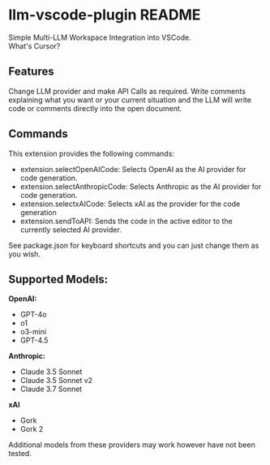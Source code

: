 # llm-vscode-plugin README

Simple Multi-LLM Workspace Integration into VSCode.
<br>
What's Cursor?

## Features

Change LLM provider and make API Calls as required.
Write comments explaining what you want or your current situation and the LLM will write code or comments directly into the open document.

## Commands

This extension provides the following commands:

- extension.selectOpenAICode: Selects OpenAI as the AI provider for code generation.
- extension.selectAnthropicCode: Selects Anthropic as the AI provider for code generation.
- extension.selectxAICode: Selects xAI as the provider for the code generation
- extension.sendToAPI: Sends the code in the active editor to the currently selected AI provider.

See package.json for keyboard shortcuts and you can just change them as you wish.

## Supported Models:

<b>OpenAI:</b>

- GPT-4o
- o1
- o3-mini
- GPT-4.5

<b>Anthropic:</b>

- Claude 3.5 Sonnet
- Claude 3.5 Sonnet v2
- Claude 3.7 Sonnet

<b>xAI</b>

- Gork
- Gork 2

Additional models from these providers may work however have not been tested.
